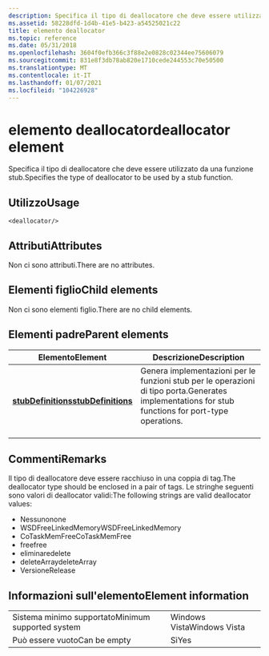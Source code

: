 ```yaml
---
description: Specifica il tipo di deallocatore che deve essere utilizzato da una funzione stub.
ms.assetid: 58228dfd-1d4b-41e5-b423-a54525021c22
title: elemento deallocator
ms.topic: reference
ms.date: 05/31/2018
ms.openlocfilehash: 3604f0efb366c3f88e2e0828c02344ee75606079
ms.sourcegitcommit: 831e8f3db78ab820e1710cede244553c70e50500
ms.translationtype: MT
ms.contentlocale: it-IT
ms.lasthandoff: 01/07/2021
ms.locfileid: "104226928"
---
```

# <a name="deallocator-element"></a><span data-ttu-id="988f8-103">elemento deallocator</span><span class="sxs-lookup"><span data-stu-id="988f8-103">deallocator element</span></span>

<span data-ttu-id="988f8-104">Specifica il tipo di deallocatore che deve essere utilizzato da una funzione stub.</span><span class="sxs-lookup"><span data-stu-id="988f8-104">Specifies the type of deallocator to be used by a stub function.</span></span>

## <a name="usage"></a><span data-ttu-id="988f8-105">Utilizzo</span><span class="sxs-lookup"><span data-stu-id="988f8-105">Usage</span></span>

``` syntax
<deallocator/>
```

## <a name="attributes"></a><span data-ttu-id="988f8-106">Attributi</span><span class="sxs-lookup"><span data-stu-id="988f8-106">Attributes</span></span>

<span data-ttu-id="988f8-107">Non ci sono attributi.</span><span class="sxs-lookup"><span data-stu-id="988f8-107">There are no attributes.</span></span>

## <a name="child-elements"></a><span data-ttu-id="988f8-108">Elementi figlio</span><span class="sxs-lookup"><span data-stu-id="988f8-108">Child elements</span></span>

<span data-ttu-id="988f8-109">Non ci sono elementi figlio.</span><span class="sxs-lookup"><span data-stu-id="988f8-109">There are no child elements.</span></span>

## <a name="parent-elements"></a><span data-ttu-id="988f8-110">Elementi padre</span><span class="sxs-lookup"><span data-stu-id="988f8-110">Parent elements</span></span>



| <span data-ttu-id="988f8-111">Elemento</span><span class="sxs-lookup"><span data-stu-id="988f8-111">Element</span></span>                                               | <span data-ttu-id="988f8-112">Descrizione</span><span class="sxs-lookup"><span data-stu-id="988f8-112">Description</span></span>                                                                                   |
|-------------------------------------------------------|-----------------------------------------------------------------------------------------------|
| [<span data-ttu-id="988f8-113">**stubDefinitions**</span><span class="sxs-lookup"><span data-stu-id="988f8-113">**stubDefinitions**</span></span>](stubdefinitions.md)<br/> | <span data-ttu-id="988f8-114">Genera implementazioni per le funzioni stub per le operazioni di tipo porta.</span><span class="sxs-lookup"><span data-stu-id="988f8-114">Generates implementations for stub functions for port-type operations.</span></span><br/> <br/> |



## <a name="remarks"></a><span data-ttu-id="988f8-115">Commenti</span><span class="sxs-lookup"><span data-stu-id="988f8-115">Remarks</span></span>

<span data-ttu-id="988f8-116">Il tipo di deallocatore deve essere racchiuso in una coppia di <deallocator></deallocator> tag.</span><span class="sxs-lookup"><span data-stu-id="988f8-116">The deallocator type should be enclosed in a pair of <deallocator></deallocator> tags.</span></span> <span data-ttu-id="988f8-117">Le stringhe seguenti sono valori di deallocator validi:</span><span class="sxs-lookup"><span data-stu-id="988f8-117">The following strings are valid deallocator values:</span></span>

-   <span data-ttu-id="988f8-118">Nessuno</span><span class="sxs-lookup"><span data-stu-id="988f8-118">none</span></span>
-   <span data-ttu-id="988f8-119">WSDFreeLinkedMemory</span><span class="sxs-lookup"><span data-stu-id="988f8-119">WSDFreeLinkedMemory</span></span>
-   <span data-ttu-id="988f8-120">CoTaskMemFree</span><span class="sxs-lookup"><span data-stu-id="988f8-120">CoTaskMemFree</span></span>
-   <span data-ttu-id="988f8-121">free</span><span class="sxs-lookup"><span data-stu-id="988f8-121">free</span></span>
-   <span data-ttu-id="988f8-122">eliminare</span><span class="sxs-lookup"><span data-stu-id="988f8-122">delete</span></span>
-   <span data-ttu-id="988f8-123">deleteArray</span><span class="sxs-lookup"><span data-stu-id="988f8-123">deleteArray</span></span>
-   <span data-ttu-id="988f8-124">Versione</span><span class="sxs-lookup"><span data-stu-id="988f8-124">Release</span></span>

## <a name="element-information"></a><span data-ttu-id="988f8-125">Informazioni sull'elemento</span><span class="sxs-lookup"><span data-stu-id="988f8-125">Element information</span></span>



|                                     |               |
|-------------------------------------|---------------|
| <span data-ttu-id="988f8-126">Sistema minimo supportato</span><span class="sxs-lookup"><span data-stu-id="988f8-126">Minimum supported system</span></span><br/> | <span data-ttu-id="988f8-127">Windows Vista</span><span class="sxs-lookup"><span data-stu-id="988f8-127">Windows Vista</span></span> |
| <span data-ttu-id="988f8-128">Può essere vuoto</span><span class="sxs-lookup"><span data-stu-id="988f8-128">Can be empty</span></span>                        | <span data-ttu-id="988f8-129">Sì</span><span class="sxs-lookup"><span data-stu-id="988f8-129">Yes</span></span>           |



 

 




